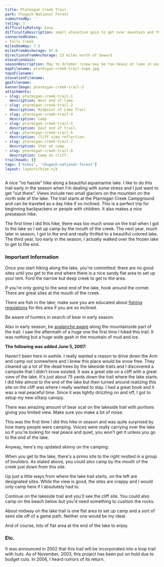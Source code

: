 ```yaml
---
title: Ptarmigan Creek Trail
park: Chugach National Forest
submittedBy: ''
rating: 3
difficultyRating: Easy
difficultyDescription: small elevation gain to get over mountain and then level along the lake.
connectedHikes:
- Falls Creek
milesOneWay: 7.5
milesFromAnchorage: 97.0
directionsFromAnchorage: 23 miles north of Seward
elevationGain: 
seasonDescription: May to October (snow may be too heavy at lake in early season)
mapFilename: ptarmigan-creek-trail-topo.jpg
topoFilename: 
elevationFilename: 
gpxFilename: 
bannerImage: ptarmigan-creek-trail-3
attachments:
- slug: ptarmigan-creek-trail-1
  description: West end of lake.
- slug: ptarmigan-creek-trail-2
  description: Midpoint of Lake Trail
- slug: ptarmigan-creek-trail-4
  description: Camp
- slug: ptarmigan-creek-trail-5
  description: East end of trail.
- slug: ptarmigan-creek-trail-6
  description: Cliff view reflection.
- slug: ptarmigan-creek-trail-7
  description: Star at camp.
- slug: ptarmigan-creek-trail-8
  description: Camp on cliff.
trailheads: []
tags: ['hikes', 'chugach-national-forest']
layout: layouts/hike.njk
---
```

A nice "no hassle" hike along a beautiful aquamarine lake. I like to do this trail early in the season when I'm dealing with some stress and I just want to get "out there". Views include two small glaciers on the mountain on the north side of the lake. The trail starts at the Ptarmigan Creek Campground and can be traveled as a day hike if so inclined. This is a perfect trip for beginning backpackers or people with children. It also makes a nice preseason hike. 

The first time I did this hike, there was too much snow on the trail when I got to the lake so I set up camp by the mouth of the creek. The next year, much later in season, I got to the end and really thrilled to a beautiful colored lake. The third year, too early in the season, I actually walked over the frozen lake to get to the end.

### Important Information

Once you start hiking along the lake, you're committed: there are no good sites until you get to the end where there is a nice sandy flat area to set up your tent. Ford the narrow but deep creek to get to the area.

If you're only going to the west end of the lake, hook around the corner. There are great sites at the mouth of the creek. 

There are fish in the lake; make sure you are educated about [fishing regulations](http://alaskahikesearch.com/education/#fishing) for this area if you are so inclined.

Be aware of hunters in search of bear in early season.

Also in early season, be [avalanche aware](http://alaskahikesearch.com/education/#avalanche) along the mountainside part of the trail. I saw the aftermath of a huge one the first time I hiked this trail. It was nothing but a huge wide gash in the mountain of mud and ice.

**The following was added June 5, 2007:**

Haven't been here in awhile. I really wanted a reason to drive down the Arm and camp out somewhere and I knew this place would be snow free. They cleaned up a lot of the dead trees by the lakeside trails and I discovered a campsite that I didn't know existed. It was a great site on a cliff with a great view of the lake. It's just about 75 yards down the trail where the lake starts. I did hike almost to the end of the lake but then turned around realizing this site on the cliff was where I really wanted to stay. I had a great book and it was a real peaceful time. Since it was lightly drizzling on and off, I got to setup my new siltarp canopy. 

There was amazing amount of bear scat on the lakeside trail with portions giving you limited view. Make sure you make a lot of noise.

This was the first time I did this hike in season and was quite surprised by how many people were camping. Voices were really carrying over the lake so if you're looking for real peace and quiet, you won't get it unless you go to the end of the lake.

Anyway, here's my updated skinny on the camping:

When you get to the lake, there's a primo site to the right nestled in a group of boulders. As stated above, you could also camp by the mouth of the creek just down from this site. 

Up just a little ways from where the lake trail starts, on the left are designated sites. While the view is good, the sites are crappy and I would only camp here if I absolutely had to.

Continue on the lakeside trail and you'll see the cliff site. You could also camp on the beach below but you'd need something to cushion the rocks.

About midway on the lake trail is one flat area to set up camp and a sort of semi site off of a game path. Neither one would be my ideal.

And of course, lots of flat area at the end of the lake to enjoy.

### Etc.

It was announced in 2002 that this trail will be incorporated into a loop trail with huts. As of November, 2003, this project has been put on hold due to budget cuts. In 2006, I heard rumors of its return.